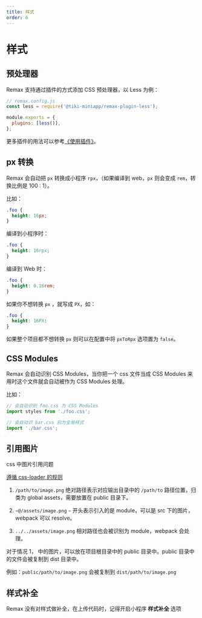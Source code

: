 ```yaml
---
title: 样式
order: 6
---
```


# 样式

## 预处理器

Remax 支持通过插件的方式添加 CSS 预处理器，以 Less 为例：

```js
// remax.config.js
const less = require('@tiki-miniapp/remax-plugin-less');

module.exports = {
  plugins: [less()],
};
```

更多插件的用法可以参考[《使用插件》](https://remaxjs.org/guide/advanced/plugin)。

## px 转换

Remax 会自动把 `px` 转换成小程序 `rpx`，（如果编译到 web，`px` 则会变成 `rem`，转换比例是 100 : 1）。

比如：

```css
.foo {
  height: 16px;
}
```

编译到小程序时：

```css
.foo {
  height: 16rpx;
}
```

编译到 Web 时：

```css
.foo {
  height: 0.16rem;
}
```

如果你不想转换 `px` ，就写成 `PX`，如：

```css
.foo {
  height: 16PX:
}
```

如果整个项目都不想转换 `px` 则可以在配置中将 `pxToRpx` 选项置为 `false`。

## CSS Modules

Remax 会自动识别 CSS Modules，当你把一个 css 文件当成 CSS Modules 来用时这个文件就会自动被作为 CSS Modules 处理。

比如：

```js
// 会自动识别 foo.css 为 CSS Modules
import styles from './foo.css';

// 会自动识 bar.css 别为全局样式
import './bar.css';
```

## 引用图片

css 中图片引用问题

[遵循 css-loader 的规则](https://github.com/webpack-contrib/css-loader#url)

1. `/path/to/image.png` 绝对路径表示对应输出目录中的 `/path/to` 路径位置，归类为 global assets，需要放置在 public 目录下。

2. `~@/assets/image.png` `~` 开头表示引入的是 module，可以是 src 下的图片， webpack 可以 resolve。

3. `../../assets/image.png` 相对路径也会被识别为 module，webpack 会处理。

对于情况 1， 中的图片，可以放在项目根目录中的 public 目录中。public 目录中的文件会被复制到 dist 目录中。

例如：`public/path/to/image.png` 会被复制到 `dist/path/to/image.png`

## 样式补全

Remax 没有对样式做补全，在上传代码时，记得开启小程序 **样式补全** 选项
